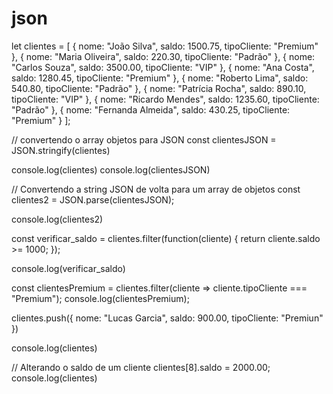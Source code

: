 
# json

let clientes = [
    { nome: "João Silva",
         saldo: 1500.75,
          tipoCliente: "Premium" 
    },
    { nome: "Maria Oliveira", saldo: 220.30, tipoCliente: "Padrão" },
    { nome: "Carlos Souza", saldo: 3500.00, tipoCliente: "VIP" },
    { nome: "Ana Costa", saldo: 1280.45, tipoCliente: "Premium" },
    { nome: "Roberto Lima", saldo: 540.80, tipoCliente: "Padrão" },
    { nome: "Patrícia Rocha", saldo: 890.10, tipoCliente: "VIP" },
    { nome: "Ricardo Mendes", saldo: 1235.60, tipoCliente: "Padrão" },
    { nome: "Fernanda Almeida", saldo: 430.25, tipoCliente: "Premium" }
];

// convertendo o array objetos  para JSON
const clientesJSON = JSON.stringify(clientes)

console.log(clientes)
console.log(clientesJSON)

// Convertendo a string JSON de volta para um array de objetos
const clientes2 = JSON.parse(clientesJSON);

console.log(clientes2)

const verificar_saldo = clientes.filter(function(cliente) {
    return cliente.saldo >= 1000;
});

console.log(verificar_saldo) 


const clientesPremium = clientes.filter(cliente => cliente.tipoCliente === "Premium");
console.log(clientesPremium);

clientes.push({ nome: "Lucas Garcia", saldo: 900.00, tipoCliente: "Premiun" })

console.log(clientes)

// Alterando o saldo de um cliente
clientes[8].saldo = 2000.00;
console.log(clientes)
